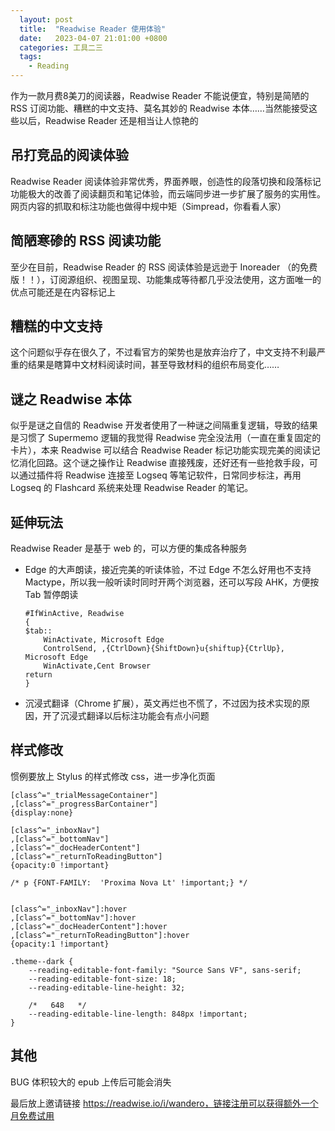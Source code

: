 ```yaml
---
  layout: post
  title:  "Readwise Reader 使用体验"
  date:   2023-04-07 21:01:00 +0800
  categories: 工具二三
  tags:
    - Reading
---
```


作为一款月费8美刀的阅读器，Readwise Reader 不能说便宜，特别是简陋的 RSS 订阅功能、糟糕的中文支持、莫名其妙的 Readwise 本体……当然能接受这些以后，Readwise Reader 还是相当让人惊艳的

<!-- more -->

## 吊打竞品的阅读体验

Readwise Reader 阅读体验非常优秀，界面养眼，创造性的段落切换和段落标记功能极大的改善了阅读翻页和笔记体验，而云端同步进一步扩展了服务的实用性。网页内容的抓取和标注功能也做得中规中矩（Simpread，你看看人家）

## 简陋寒碜的 RSS 阅读功能

至少在目前，Readwise Reader 的 RSS 阅读体验是远逊于 Inoreader （的免费版！！），订阅源组织、视图呈现、功能集成等待都几乎没法使用，这方面唯一的优点可能还是在内容标记上

## 糟糕的中文支持

这个问题似乎存在很久了，不过看官方的架势也是放弃治疗了，中文支持不利最严重的结果是瞎算中文材料阅读时间，甚至导致材料的组织布局变化……

## 谜之 Readwise 本体

似乎是谜之自信的 Readwise 开发者使用了一种谜之间隔重复逻辑，导致的结果是习惯了 Supermemo 逻辑的我觉得 Readwise 完全没法用（一直在重复固定的卡片），本来 Readwise 可以结合 Readwise Reader 标记功能实现完美的阅读记忆消化回路。这个谜之操作让 Readwise 直接残废，还好还有一些抢救手段，可以通过插件将 Readwise 连接至 Logseq 等笔记软件，日常同步标注，再用 Logseq 的 Flashcard 系统来处理 Readwise Reader 的笔记。

## 延伸玩法

Readwise Reader 是基于 web 的，可以方便的集成各种服务

- Edge 的大声朗读，接近完美的听读体验，不过 Edge 不怎么好用也不支持 Mactype，所以我一般听读时同时开两个浏览器，还可以写段 AHK，方便按 Tab 暂停朗读

  ```
  #IfWinActive, Readwise
  {
  $tab::
      WinActivate, Microsoft​ Edge
      ControlSend, ,{CtrlDown}{ShiftDown}u{shiftup}{CtrlUp}, Microsoft​ Edge
      WinActivate,Cent Browser
  return
  }
  ```

- 沉浸式翻译（Chrome 扩展），英文再烂也不慌了，不过因为技术实现的原因，开了沉浸式翻译以后标注功能会有点小问题

## 样式修改

惯例要放上 Stylus 的样式修改 css，进一步净化页面

```
[class^="_trialMessageContainer"]
,[class^="_progressBarContainer"]
{display:none}

[class^="_inboxNav"]
,[class^="_bottomNav"]
,[class^="_docHeaderContent"]
,[class^="_returnToReadingButton"]
{opacity:0 !important}

/* p {FONT-FAMILY:  'Proxima Nova Lt' !important;} */


[class^="_inboxNav"]:hover
,[class^="_bottomNav"]:hover
,[class^="_docHeaderContent"]:hover
,[class^="_returnToReadingButton"]:hover
{opacity:1 !important}

.theme--dark {
    --reading-editable-font-family: "Source Sans VF", sans-serif;
    --reading-editable-font-size: 18;
    --reading-editable-line-height: 32;

    /*   648   */   
    --reading-editable-line-length: 848px !important;
}
```

## 其他

BUG 体积较大的 epub 上传后可能会消失

最后放上邀请链接 https://readwise.io/i/wandero，链接注册可以获得额外一个月免费试用

